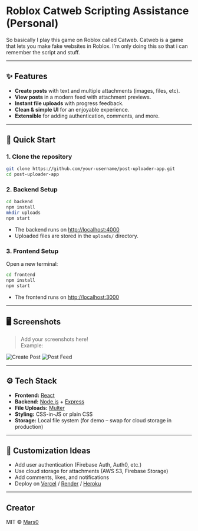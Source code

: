 #  Roblox Catweb Scripting Assistance (Personal)

So basically I play this game on Roblox called Catweb. Catweb is a game that lets you make fake websites in Roblox. I'm only doing this so that i can remember the script and stuff.


---

## ✨ Features

- **Create posts** with text and multiple attachments (images, files, etc).
- **View posts** in a modern feed with attachment previews.
- **Instant file uploads** with progress feedback.
- **Clean & simple UI** for an enjoyable experience.
- **Extensible** for adding authentication, comments, and more.

---

## 🚀 Quick Start

### 1. Clone the repository

```bash
git clone https://github.com/your-username/post-uploader-app.git
cd post-uploader-app
```

### 2. Backend Setup

```bash
cd backend
npm install
mkdir uploads
npm start
```
- The backend runs on [http://localhost:4000](http://localhost:4000)
- Uploaded files are stored in the `uploads/` directory.

### 3. Frontend Setup

Open a new terminal:

```bash
cd frontend
npm install
npm start
```
- The frontend runs on [http://localhost:3000](http://localhost:3000)

---

## 🖥️ Screenshots

> Add your screenshots here!  
> Example:

![Create Post](screenshots/create-post.png)
![Post Feed](screenshots/post-feed.png)

---

## ⚙️ Tech Stack

- **Frontend:** [React](https://react.dev/)
- **Backend:** [Node.js](https://nodejs.org/) + [Express](https://expressjs.com/)
- **File Uploads:** [Multer](https://github.com/expressjs/multer)
- **Styling:** CSS-in-JS or plain CSS
- **Storage:** Local file system (for demo – swap for cloud storage in production)

---

## 📝 Customization Ideas

- Add user authentication (Firebase Auth, Auth0, etc.)
- Use cloud storage for attachments (AWS S3, Firebase Storage)
- Add comments, likes, and notifications
- Deploy on [Vercel](https://vercel.com/) / [Render](https://render.com/) / [Heroku](https://heroku.com/)

---

##  Creator

MIT © [Mars0](https://github.com/New-mars0)
